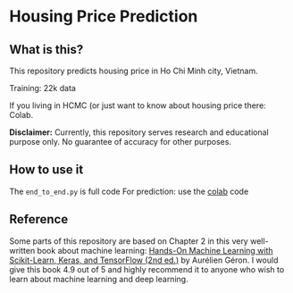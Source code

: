 # Housing Price Prediction

## What is this?
This repository predicts housing price in Ho Chi Minh city, Vietnam.

Training: 22k data

If you living in HCMC (or just want to know about housing price there: Colab.

**Disclaimer:** Currently, this repository serves research and educational purpose only. No guarantee of accuracy for other purposes.

## How to use it
The `end_to_end.py` is full code
For prediction: use the [colab](https://colab.research.google.com/drive/1w-ISNEscUq40rGm2gld8_fKZSLBkqMf4?usp=sharing) code


## Reference
Some parts of this repository are based on Chapter 2 in this very well-written book about machine learning: [Hands-On Machine Learning with Scikit-Learn, Keras, and TensorFlow (2nd ed.)](https://www.oreilly.com/library/view/hands-on-machine-learning/9781492032632/) by Aurélien Géron. I would give this book 4.9 out of 5 and highly recommend it to anyone who wish to learn about machine learning and deep learning.
